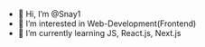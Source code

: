 - 👋 Hi, I’m @Snay1
- 👀 I’m interested in Web-Development(Frontend)
- 🌱 I’m currently learning JS, React.js, Next.js

